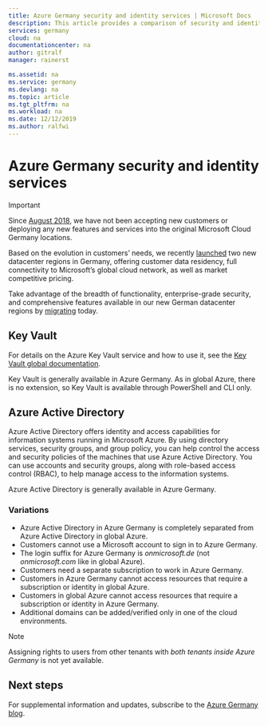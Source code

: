 ```yaml
---
title: Azure Germany security and identity services | Microsoft Docs
description: This article provides a comparison of security and identity services for Azure Germany.
services: germany
cloud: na
documentationcenter: na
author: gitralf
manager: rainerst

ms.assetid: na
ms.service: germany
ms.devlang: na
ms.topic: article
ms.tgt_pltfrm: na
ms.workload: na
ms.date: 12/12/2019
ms.author: ralfwi
---
```


# Azure Germany security and identity services

> [!IMPORTANT]
> Since [August 2018](https://news.microsoft.com/europe/2018/08/31/microsoft-to-deliver-cloud-services-from-new-datacentres-in-germany-in-2019-to-meet-evolving-customer-needs/), we have not been accepting new customers or deploying any new features and services into the original Microsoft Cloud Germany locations.
>
> Based on the evolution in customers’ needs, we recently [launched](https://azure.microsoft.com/blog/microsoft-azure-available-from-new-cloud-regions-in-germany/) two new datacenter regions in Germany, offering customer data residency, full connectivity to Microsoft’s global cloud network, as well as market competitive pricing. 
>
> Take advantage of the breadth of functionality, enterprise-grade security, and comprehensive features available in our new German datacenter regions by [migrating](germany-migration-main.md) today.

## Key Vault
For details on the Azure Key Vault service and how to use it, see the [Key Vault global documentation](../key-vault/index.yml).

Key Vault is generally available in Azure Germany. As in global Azure, there is no extension, so Key Vault is available through PowerShell and CLI only.

## Azure Active Directory
Azure Active Directory offers identity and access capabilities for information systems running in Microsoft Azure. By using directory services, security groups, and group policy, you can help control the access and security policies of the machines that use Azure Active Directory. You can use accounts and security groups, along with role-based access control (RBAC), to help manage access to the information systems. 

Azure Active Directory is generally available in Azure Germany.

### Variations

* Azure Active Directory in Azure Germany is completely separated from Azure Active Directory in global Azure. 
* Customers cannot use a Microsoft account to sign in to Azure Germany.
* The login suffix for Azure Germany is *onmicrosoft.de* (not *onmicrosoft.com* like in global Azure).
* Customers need a separate subscription to work in Azure Germany.
* Customers in Azure Germany cannot access resources that require a subscription or identity in global Azure.
* Customers in global Azure cannot access resources that require a subscription or identity in Azure Germany.
* Additional domains can be added/verified only in one of the cloud environments.
 
> [!NOTE]
> Assigning rights to users from other tenants with *both tenants inside Azure Germany* is not yet available.


## Next steps
For supplemental information and updates, subscribe to the 
[Azure Germany blog](https://blogs.msdn.microsoft.com/azuregermany/).




